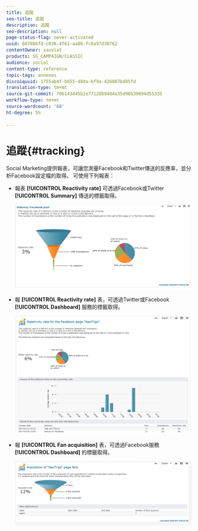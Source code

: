 ```yaml
---
title: 追蹤
seo-title: 追蹤
description: 追蹤
seo-description: null
page-status-flag: never-activated
uuid: 607886fd-c036-4f61-aa86-fc0a97d38762
contentOwner: sauviat
products: SG_CAMPAIGN/CLASSIC
audience: social
content-type: reference
topic-tags: annexes
discoiquuid: 1755ab4f-b655-48da-bf9a-426807bd85fd
translation-type: tm+mt
source-git-commit: 70b143445b2e77128b9404e35d96b39694d55335
workflow-type: tm+mt
source-wordcount: '68'
ht-degree: 5%

---
```



# 追蹤{#tracking}

Social Marketing提供報表，可讓您測量Facebook和Twitter傳送的反應率，並分析Facebook設定檔的取得。 可使用下列報表：

* 報表 **[!UICONTROL Reactivity rate]** 可透過Facebook或Twitter **[!UICONTROL Summary]** 傳送的標籤取得。

   ![](assets/social_report_3.png)

* 報 **[!UICONTROL Reactivity rate]** 表，可透過Twitter或Facebook **[!UICONTROL Dashboard]** 服務的標籤取得。

   ![](assets/social_report_2.png)

* 報 **[!UICONTROL Fan acquisition]** 表，可透過Facebook服務 **[!UICONTROL Dashboard]** 的標籤取得。

   ![](assets/social_report_1.png)

